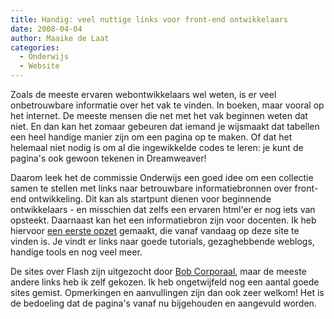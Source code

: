 ```yaml
---
title: Handig: veel nuttige links voor front-end ontwikkelaars
date: 2008-04-04
author: Maaike de Laat
categories: 
  - Onderwijs
  - Website
---
```

Zoals de meeste ervaren webontwikkelaars wel weten, is er veel onbetrouwbare informatie over het vak te vinden. In boeken, maar vooral op het internet. De meeste mensen die net met het vak beginnen weten dat niet. En dan kan het zomaar gebeuren dat iemand je wijsmaakt dat tabellen een heel handige manier zijn om een pagina op te maken. Of dat het helemaal niet nodig is om al die ingewikkelde codes te leren: je kunt de pagina's ook gewoon tekenen in Dreamweaver!

Daarom leek het de commissie Onderwijs een goed idee om een collectie samen te stellen met links naar betrouwbare informatiebronnen over front-end ontwikkeling. Dit kan als startpunt dienen voor beginnende ontwikkelaars - en misschien dat zelfs een ervaren html'er er nog iets van opsteekt. Daarnaast kan het een informatiebron zijn voor docenten. Ik heb hiervoor [een eerste opzet](/vereniging/commissies/onderwijs/bronnen) gemaakt, die vanaf vandaag op deze site te vinden is. Je vindt er links naar goede tutorials, gezaghebbende weblogs, handige tools en nog veel meer.

De sites over Flash zijn uitgezocht door [Bob Corporaal](http://reefscape.net/), maar de meeste andere links heb ik zelf gekozen. Ik heb ongetwijfeld nog een aantal goede sites gemist. Opmerkingen en aanvullingen zijn dan ook zeer welkom! Het is de bedoeling dat de pagina's vanaf nu bijgehouden en aangevuld worden.
